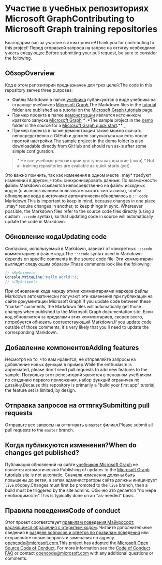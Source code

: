 # <a name="contributing-to-microsoft-graph-training-repositories"></a><span data-ttu-id="f72a2-101">Участие в учебных репозиториях Microsoft Graph</span><span class="sxs-lookup"><span data-stu-id="f72a2-101">Contributing to Microsoft Graph training repositories</span></span>

<span data-ttu-id="f72a2-102">Благодарим вас за участие в этом проекте!</span><span class="sxs-lookup"><span data-stu-id="f72a2-102">Thank you for contributing to this project!</span></span> <span data-ttu-id="f72a2-103">Перед отправкой запроса на запрос на оттягку необходимо учесть следующее.</span><span class="sxs-lookup"><span data-stu-id="f72a2-103">Before submitting your pull request, be sure to consider the following.</span></span>

## <a name="overview"></a><span data-ttu-id="f72a2-104">Обзор</span><span class="sxs-lookup"><span data-stu-id="f72a2-104">Overview</span></span>

<span data-ttu-id="f72a2-105">Код в этом репозитории предназначен для трех целей:</span><span class="sxs-lookup"><span data-stu-id="f72a2-105">The code in this repository serves three purposes:</span></span>

- <span data-ttu-id="f72a2-106">Файлы Markdown в папке [учебника](/tutorial) публикуются в виде учебника на странице учебников [Microsoft Graph.](https://docs.microsoft.com/graph/tutorials)</span><span class="sxs-lookup"><span data-stu-id="f72a2-106">The Markdown files in the [tutorial](/tutorial) folder are published as a tutorial on the [Microsoft Graph tutorials](https://docs.microsoft.com/graph/tutorials) page.</span></span>
- <span data-ttu-id="f72a2-107">Пример проекта в папке [демонстрации](/demo) является источником краткого запуска [Microsoft Graph](https://developer.microsoft.com/graph/quick-start) *\** .\*</span><span class="sxs-lookup"><span data-stu-id="f72a2-107">The sample project in the [demo](/demo) folder is the source for a [Microsoft Graph quick start](https://developer.microsoft.com/graph/quick-start).\**\** _</span></span>
- <span data-ttu-id="f72a2-108">Пример проекта в папке демонстрации также можно скачать непосредственно с GitHub и должен запускаться как есть после простой настройки.</span><span class="sxs-lookup"><span data-stu-id="f72a2-108">The sample project in the demo folder is also downloadable directly from GitHub and should run as-is after some simple configuration.</span></span>

> <span data-ttu-id="f72a2-109">_*\**_ Не все учебные репозитории доступны как краткие (пока).</span><span class="sxs-lookup"><span data-stu-id="f72a2-109">_*\**_ Not all training repositories are available as quick starts (yet).</span></span>

<span data-ttu-id="f72a2-110">Это важно помнить, так как изменения в одном месте _may\* требуют изменений в другом, чтобы синхронизировать данные. По возможности файлы Markdown ссылаются непосредственно на файлы исходных кодов (с использованием пользовательского синтаксиса), чтобы обновление кода в источнике автоматически обновлялось в `:::code` Markdown.</span><span class="sxs-lookup"><span data-stu-id="f72a2-110">This is important to keep in mind, because changes in one place _may\* require changes in another, to keep things in sync. Whereever possible, the Markdown files refer to the source code files directly (using a custom `:::code` syntax), so that updating code in source will automatically update the code in Markdown.</span></span>

## <a name="updating-code"></a><span data-ttu-id="f72a2-111">Обновление кода</span><span class="sxs-lookup"><span data-stu-id="f72a2-111">Updating code</span></span>

<span data-ttu-id="f72a2-112">Синтаксис, используемый в Markdown, зависит от конкретных `:::code` комментариев в файле кода.</span><span class="sxs-lookup"><span data-stu-id="f72a2-112">The `:::code` syntax used in Markdown depends on specific comments in the source code file.</span></span> <span data-ttu-id="f72a2-113">Эти комментарии выглядят следующим образом:</span><span class="sxs-lookup"><span data-stu-id="f72a2-113">These comments look like the following:</span></span>

```csharp
// <MySnippet>
Console.WriteLine("Hello World!");
// </MySnippet>
```

<span data-ttu-id="f72a2-114">При обновлении кода между этими комментариями маркера файлы Markdown автоматически получают эти изменения при публикации на сайте документации Microsoft Graph.</span><span class="sxs-lookup"><span data-stu-id="f72a2-114">If you update code between these "marker" comments, the Markdown files will automatically get those changes when published to the Microsoft Graph documentation site.</span></span> <span data-ttu-id="f72a2-115">Если код обновляется за пределами этих комментариев, скорее всего, потребуется обновить соответствующий Markdown.</span><span class="sxs-lookup"><span data-stu-id="f72a2-115">If you update code outside of those comments, it's very likely that you'll need to update the corresponding Markdown.</span></span>

## <a name="adding-features"></a><span data-ttu-id="f72a2-116">Добавление компонентов</span><span class="sxs-lookup"><span data-stu-id="f72a2-116">Adding features</span></span>

<span data-ttu-id="f72a2-117">Несмотря на то, что вам нравится, не отправляйте запросы на добавление новых функций в пример.</span><span class="sxs-lookup"><span data-stu-id="f72a2-117">While the enthusiasm is appreciated, please don't send pull requests to add new features to the sample.</span></span> <span data-ttu-id="f72a2-118">Поскольку этот репозиторий является в основном учебником по созданию первого приложения, набор функций ограничен по дизайну.</span><span class="sxs-lookup"><span data-stu-id="f72a2-118">Because this repository is primarily a "build your first app" tutorial, the feature set is limited, by design.</span></span>

## <a name="submitting-pull-requests"></a><span data-ttu-id="f72a2-119">Отправка запросов на оттягку</span><span class="sxs-lookup"><span data-stu-id="f72a2-119">Submitting pull requests</span></span>

<span data-ttu-id="f72a2-120">Отправьте все запросы на оттягивать в `master` филиал.</span><span class="sxs-lookup"><span data-stu-id="f72a2-120">Please submit all pull requests to the `master` branch.</span></span>

## <a name="when-do-changes-get-published"></a><span data-ttu-id="f72a2-121">Когда публикуются изменения?</span><span class="sxs-lookup"><span data-stu-id="f72a2-121">When do changes get published?</span></span>

<span data-ttu-id="f72a2-122">Публикация обновлений на сайте [учебников Microsoft Graph](https://docs.microsoft.com/graph/tutorials) не является автоматической.</span><span class="sxs-lookup"><span data-stu-id="f72a2-122">Publishing of updates to the [Microsoft Graph tutorials](https://docs.microsoft.com/graph/tutorials) site is not automatic.</span></span> <span data-ttu-id="f72a2-123">Сначала изменения должны быть повышены до ветви, а затем администраторы сайта должны инициирует `live` сборку.</span><span class="sxs-lookup"><span data-stu-id="f72a2-123">Changes must first be promoted to the `live` branch, then a build must be triggered by the site admins.</span></span> <span data-ttu-id="f72a2-124">Обычно это делается "по мере необходимости".</span><span class="sxs-lookup"><span data-stu-id="f72a2-124">This is typically done on an "as-needed" basis.</span></span>

## <a name="code-of-conduct"></a><span data-ttu-id="f72a2-125">Правила поведения</span><span class="sxs-lookup"><span data-stu-id="f72a2-125">Code of conduct</span></span>

<span data-ttu-id="f72a2-p106">Этот проект соответствует [правилам поведения Майкрософт, касающимся обращения с открытым кодом](https://opensource.microsoft.com/codeofconduct/). Читайте дополнительные сведения в [разделе вопросов и ответов по правилам поведения](https://opensource.microsoft.com/codeofconduct/faq/) или отправляйте новые вопросы и замечания по адресу [opencode@microsoft.com](mailto:opencode@microsoft.com).</span><span class="sxs-lookup"><span data-stu-id="f72a2-p106">This project has adopted the [Microsoft Open Source Code of Conduct](https://opensource.microsoft.com/codeofconduct/). For more information see the [Code of Conduct FAQ](https://opensource.microsoft.com/codeofconduct/faq/) or contact [opencode@microsoft.com](mailto:opencode@microsoft.com) with any additional questions or comments.</span></span>
